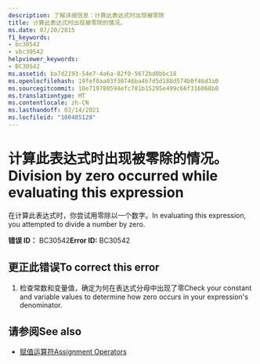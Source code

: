 ```yaml
---
description: 了解详细信息：计算此表达式时出现被零除
title: 计算此表达式时出现被零除的情况。
ms.date: 07/20/2015
f1_keywords:
- bc30542
- vbc30542
helpviewer_keywords:
- BC30542
ms.assetid: ba7d2193-54e7-4a6a-82f0-5672bd0bbc18
ms.openlocfilehash: 19fef0aa03f30746ba4b7d5d188d574b0f46d3a0
ms.sourcegitcommit: 10e719780594efc781b15295e499c66f316068b8
ms.translationtype: MT
ms.contentlocale: zh-CN
ms.lasthandoff: 02/14/2021
ms.locfileid: "100485128"
---
```

# <a name="division-by-zero-occurred-while-evaluating-this-expression"></a><span data-ttu-id="278fc-103">计算此表达式时出现被零除的情况。</span><span class="sxs-lookup"><span data-stu-id="278fc-103">Division by zero occurred while evaluating this expression</span></span>

<span data-ttu-id="278fc-104">在计算此表达式时，你尝试用零除以一个数字。</span><span class="sxs-lookup"><span data-stu-id="278fc-104">In evaluating this expression, you attempted to divide a number by zero.</span></span>  
  
 <span data-ttu-id="278fc-105">**错误 ID：** BC30542</span><span class="sxs-lookup"><span data-stu-id="278fc-105">**Error ID:** BC30542</span></span>  
  
## <a name="to-correct-this-error"></a><span data-ttu-id="278fc-106">更正此错误</span><span class="sxs-lookup"><span data-stu-id="278fc-106">To correct this error</span></span>  
  
1. <span data-ttu-id="278fc-107">检查常数和变量值，确定为何在表达式分母中出现了零</span><span class="sxs-lookup"><span data-stu-id="278fc-107">Check your constant and variable values to determine how zero occurs in your expression's denominator.</span></span>  
  
## <a name="see-also"></a><span data-ttu-id="278fc-108">请参阅</span><span class="sxs-lookup"><span data-stu-id="278fc-108">See also</span></span>

- [<span data-ttu-id="278fc-109">赋值运算符</span><span class="sxs-lookup"><span data-stu-id="278fc-109">Assignment Operators</span></span>](../language-reference/operators/assignment-operators.md)
